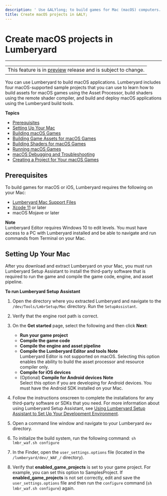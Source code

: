 ```yaml
---
description: ' Use &ALYlong; to build games for Mac (macOS) computers. '
title: Create macOS projects in &ALY;
---
```

# Create macOS projects in Lumberyard<a name="osx-intro"></a>


****  

|  | 
| --- |
| This feature is in [preview](https://docs.aws.amazon.com/lumberyard/latest/userguide/ly-glos-chap.html#preview) release and is subject to change\.  | 

You can use Lumberyard to build macOS applications\. Lumberyard includes four macOS\-supported sample projects that you can use to learn how to build assets for macOS games using the Asset Processor, build shaders using the remote shader compiler, and build and deploy macOS applications using the Lumberyard build tools\.

**Topics**
+ [Prerequisites](#osx-prerequisites)
+ [Setting Up Your Mac](#osx-setting-up)
+ [Building macOS Games](/docs/userguide/macos/game-building.md)
+ [Building Game Assets for macOS Games](/docs/userguide/macos/assets-building.md)
+ [Building Shaders for macOS Games](/docs/userguide/macos/shaders-building.md)
+ [Running macOS Games](/docs/userguide/macos/game-deploying.md)
+ [macOS Debugging and Troubleshooting](/docs/userguide/macos/debugging-troubleshooting.md)
+ [Creating a Project for Your macOS Games](/docs/userguide/macos/game-creating.md)

## Prerequisites<a name="osx-prerequisites"></a>

To build games for macOS or iOS, Lumberyard requires the following on your Mac: 
+ [Lumberyard Mac Support Files](https://aws.amazon.com/lumberyard/downloads/)
+ [Xcode 11](https://developer.apple.com/xcode/download/) or later
+ macOS Mojave or later

**Note**  
Lumberyard Editor requires Windows 10 to edit levels\. You must have access to a PC with Lumberyard installed and be able to navigate and run commands from Terminal on your Mac\.

## Setting Up Your Mac<a name="osx-setting-up"></a>

After you download and extract Lumberyard on your Mac, you must run Lumberyard Setup Assistant to install the third\-party software that is required to run the game and compile the game code, engine, and asset pipeline\.

**To run Lumberyard Setup Assistant**

1. Open the directory where you extracted Lumberyard and navigate to the `/dev/Tools/LmbrSetup/Mac` directory\. Run the `SetupAssistant`\.

1. Verify that the engine root path is correct\.

1. On the **Get started** page, select the following and then click **Next**: 
   + **Run your game project**
   + **Compile the game code**
   + **Compile the engine and asset pipeline**
   + **Compile the Lumberyard Editor and tools**
**Note**  
Lumberyard Editor is not supported on macOS\. Selecting this option enables the ability to build the asset processor and resource compiler only\.
   + **Compile for iOS devices**
   + \(Optional\) **Compile for Android devices**
**Note**  
Select this option if you are developing for Android devices\. You must have the Android SDK installed on your Mac\.

1. Follow the instructions onscreen to complete the installations for any third\-party software or SDKs that you need\. For more information about using Lumberyard Setup Assistant, see [Using Lumberyard Setup Assistant to Set Up Your Development Environment](lumberyard-launcher-intro.md)\.

1. Open a command line window and navigate to your Lumberyard `dev` directory\.

1. To initialize the build system, run the following command: `sh lmbr_waf.sh configure`

1. In the Finder, open the `user_settings.options` file \(located in the `/lumberyard/dev/_WAF_/` directory\)\.

1. Verify that **enabled\_game\_projects** is set to your game project\. For example, you can set this option to SamplesProject\. If **enabled\_game\_projects** is not set correctly, edit and save the `user_settings.options` file and then run the `configure` command \(`sh lmbr_waf.sh configure`\) again\.